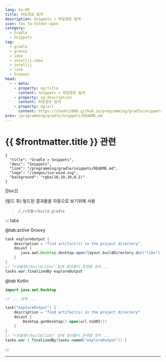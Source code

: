 ```yaml
---
lang: ko-KR
title: 파일경로 탐색
description: Snippets > 파일경로 탐색
icon: fas fa-folder-open
category:
  - Gradle
  - Snippets
tag: 
  - gradle
  - groovy
  - idea
  - intellij-idea
  - intellij
  - link
  - browser
head:
  - - meta:
    - property: og:title
      content: Snippets > 파일경로 탐색
    - property: og:description
      content: 파일경로 탐색
    - property: og:url
      content: https://chanhi2000.github.io/programming/gradle/snippets/explore-directory.html
prev: /programming/gradle/snippets/README.md
---
```


# {{ $frontmatter.title }} 관련

```component VPCard
{
  "title": "Gradle > Snippets",
  "desc": "Snippets",
  "link": "/programming/gradle/snippets/README.md",
  "logo": "/images/ico-wind.svg",
  "background": "rgba(10,10,10,0.2)"
}
```

[[toc]]

(빌드 후) 빌드된 결과물을 자동으로 보기위해 사용

> ./<VPIcon icon="fas fa-folder-open"/>`./<모듈>/`<VPIcon icon="iconfont icon-gradle"/>`build.gradle`

::: tabs

@tab:active <VPIcon icon="iconfont icon-gradle"/>Groovy

```groovy
task exploreOutput {
    description = "find artifact(s) in the project directory"
    doLast {
       java.awt.Desktop.desktop.open(layout.buildDirectory.dir("libs").get().asFile)
    }   
}
// "<모듈명>/build/libs" 밑에 결과물이 존재할 경우 ...
tasks.war.finalizedBy exploreOutput
```

@tab <VPIcon icon="iconfont icon-kotlin"/>Kotlin

```kotlin
import java.awt.Desktop

// ... 생략 ...

task("exploreOutput") {
    description = "find artifact(s) in the project directory"
    doLast {
        Desktop.getDesktop().open(url.toURI())
    }
}
// "<모듈명>/build/libs" 밑에 결과물이 존재할 경우 ...
tasks.war { finalizedBy(tasks.named("exploreOutput")) }
```

:::

---

<TagLinks />